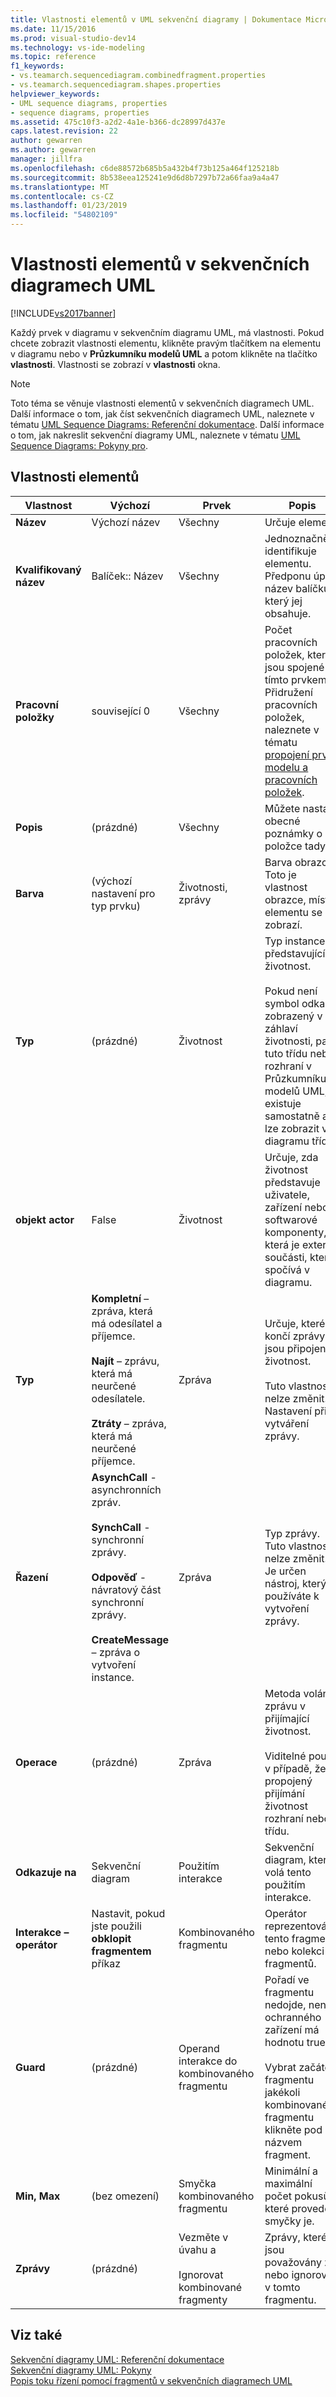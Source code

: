 ```yaml
---
title: Vlastnosti elementů v UML sekvenční diagramy | Dokumentace Microsoftu
ms.date: 11/15/2016
ms.prod: visual-studio-dev14
ms.technology: vs-ide-modeling
ms.topic: reference
f1_keywords:
- vs.teamarch.sequencediagram.combinedfragment.properties
- vs.teamarch.sequencediagram.shapes.properties
helpviewer_keywords:
- UML sequence diagrams, properties
- sequence diagrams, properties
ms.assetid: 475c10f3-a2d2-4a1e-b366-dc28997d437e
caps.latest.revision: 22
author: gewarren
ms.author: gewarren
manager: jillfra
ms.openlocfilehash: c6de88572b685b5a432b4f73b125a464f125218b
ms.sourcegitcommit: 8b538eea125241e9d6d8b7297b72a66faa9a4a47
ms.translationtype: MT
ms.contentlocale: cs-CZ
ms.lasthandoff: 01/23/2019
ms.locfileid: "54802109"
---
```

# <a name="properties-of-elements-on-uml-sequence-diagrams"></a>Vlastnosti elementů v sekvenčních diagramech UML
[!INCLUDE[vs2017banner](../includes/vs2017banner.md)]

Každý prvek v diagramu v sekvenčním diagramu UML, má vlastnosti. Pokud chcete zobrazit vlastnosti elementu, klikněte pravým tlačítkem na elementu v diagramu nebo v **Průzkumníku modelů UML** a potom klikněte na tlačítko **vlastnosti**. Vlastnosti se zobrazí v **vlastnosti** okna.  
  
> [!NOTE]
>  Toto téma se věnuje vlastnosti elementů v sekvenčních diagramech UML. Další informace o tom, jak číst sekvenčních diagramech UML, naleznete v tématu [UML Sequence Diagrams: Referenční dokumentace](../modeling/uml-sequence-diagrams-reference.md). Další informace o tom, jak nakreslit sekvenční diagramy UML, naleznete v tématu [UML Sequence Diagrams: Pokyny pro](../modeling/uml-sequence-diagrams-guidelines.md).  
  
## <a name="properties-of-elements"></a>Vlastnosti elementů  
  
|Vlastnost|Výchozí|Prvek|Popis|  
|--------------|-------------|-------------|-----------------|  
|**Název**|Výchozí název|Všechny|Určuje element.|  
|**Kvalifikovaný název**|Balíček:: Název|Všechny|Jednoznačně identifikuje elementu. Předponu úplný název balíčku, který jej obsahuje.|  
|**Pracovní položky**|související 0|Všechny|Počet pracovních položek, které jsou spojené s tímto prvkem. Přidružení pracovních položek, naleznete v tématu [propojení prvků modelu a pracovních položek](../modeling/link-model-elements-and-work-items.md).|  
|**Popis**|(prázdné)|Všechny|Můžete nastavit obecné poznámky o položce tady.|  
|**Barva**|(výchozí nastavení pro typ prvku)|Životnosti, zprávy|Barva obrazce. Toto je vlastnost obrazce, místo elementu se zobrazí.|  
|**Typ**|(prázdné)|Životnost|Typ instance představující životnost.<br /><br /> Pokud není symbol odkaz zobrazený v záhlaví životnosti, pak tuto třídu nebo rozhraní v Průzkumníku modelů UML, existuje samostatně a lze zobrazit v diagramu tříd.|  
|**objekt actor**|False|Životnost|Určuje, zda životnost představuje uživatele, zařízení nebo softwarové komponenty, která je externí součásti, která spočívá v diagramu.|  
|**Typ**|**Kompletní** – zpráva, která má odesílatel a příjemce.<br /><br /> **Najít** – zprávu, která má neurčené odesílatele.<br /><br /> **Ztráty** – zpráva, která má neurčené příjemce.|Zpráva|Určuje, které končí zprávy jsou připojeny k životnost.<br /><br /> Tuto vlastnost nelze změnit. Nastavení při vytváření zprávy.|  
|**Řazení**|**AsynchCall** -asynchronních zpráv.<br /><br /> **SynchCall** -synchronní zprávy.<br /><br /> **Odpověď** -návratový část synchronní zprávy.<br /><br /> **CreateMessage** – zpráva o vytvoření instance.|Zpráva|Typ zprávy. Tuto vlastnost nelze změnit. Je určen nástroj, který používáte k vytvoření zprávy.|  
|**Operace**|(prázdné)|Zpráva|Metoda volána zprávu v přijímající životnost.<br /><br /> Viditelné pouze v případě, že je propojený přijímání životnost rozhraní nebo třídu.|  
|**Odkazuje na**|Sekvenční diagram|Použitím interakce|Sekvenční diagram, který volá tento použitím interakce.|  
|**Interakce – operátor**|Nastavit, pokud jste použili **obklopit fragmentem** příkaz|Kombinovaného fragmentu|Operátor reprezentována tento fragment nebo kolekci fragmentů.|  
|**Guard**|(prázdné)|Operand interakce do kombinovaného fragmentu|Pořadí ve fragmentu nedojde, není-li ochranného zařízení má hodnotu true.<br /><br /> Vybrat začátek fragmentu jakékoli kombinovaného fragmentu klikněte pod názvem fragment.|  
|**Min, Max**|(bez omezení)|Smyčka kombinovaného fragmentu|Minimální a maximální počet pokusů, které provedení smyčky je.|  
|**Zprávy**|(prázdné)|Vezměte v úvahu a<br /><br /> Ignorovat kombinované fragmenty|Zprávy, které jsou považovány za nebo ignorovat v tomto fragmentu.|  
  
## <a name="see-also"></a>Viz také  
 [Sekvenční diagramy UML: Referenční dokumentace](../modeling/uml-sequence-diagrams-reference.md)   
 [Sekvenční diagramy UML: Pokyny](../modeling/uml-sequence-diagrams-guidelines.md)   
 [Popis toku řízení pomocí fragmentů v sekvenčních diagramech UML](../modeling/describe-control-flow-with-fragments-on-uml-sequence-diagrams.md)
